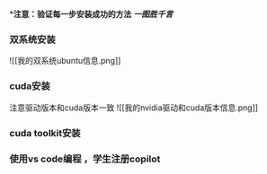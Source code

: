 
***注意：验证每一步安装成功的方法**
***一图胜千言***

### 双系统安装
![[我的双系统ubuntu信息.png]]

### cuda安装
注意驱动版本和cuda版本一致
![[我的nvidia驱动和cuda版本信息.png]]

### cuda toolkit安装


### 使用vs code编程 ，学生注册copilot









